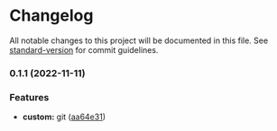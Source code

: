 # Changelog

All notable changes to this project will be documented in this file. See [standard-version](https://github.com/conventional-changelog/standard-version) for commit guidelines.

### 0.1.1 (2022-11-11)


### Features

* **custom:** git ([aa64e31](https://github.com/MitigateRisks/jira_project/commit/aa64e3155eaaef6cac45b983cb2929e0ef76710c))
